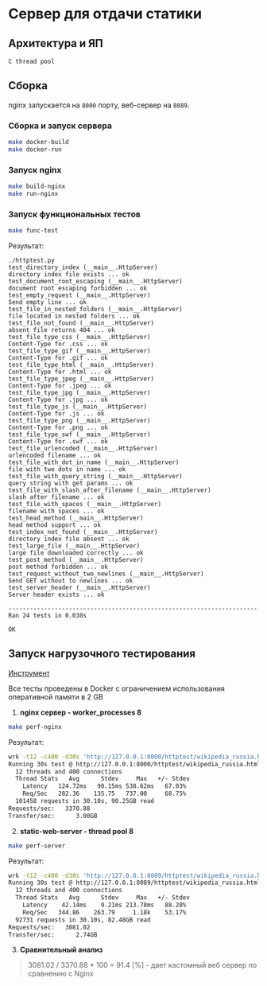 # Сервер для отдачи статики

## Архитектура и ЯП

`С thread pool`

## Сборка

nginx запускается на `8000` порту, веб-сервер на `8089`.

### Сборка и запуск сервера

```bash
make docker-build
make docker-run
```

### Запуск nginx

```bash
make build-nginx
make run-nginx
```

### Запуск функциональных тестов

```bash
make func-test
```

Результат:

```
./httptest.py
test_directory_index (__main__.HttpServer)
directory index file exists ... ok
test_document_root_escaping (__main__.HttpServer)
document root escaping forbidden ... ok
test_empty_request (__main__.HttpServer)
Send empty line ... ok
test_file_in_nested_folders (__main__.HttpServer)
file located in nested folders ... ok
test_file_not_found (__main__.HttpServer)
absent file returns 404 ... ok
test_file_type_css (__main__.HttpServer)
Content-Type for .css ... ok
test_file_type_gif (__main__.HttpServer)
Content-Type for .gif ... ok
test_file_type_html (__main__.HttpServer)
Content-Type for .html ... ok
test_file_type_jpeg (__main__.HttpServer)
Content-Type for .jpeg ... ok
test_file_type_jpg (__main__.HttpServer)
Content-Type for .jpg ... ok
test_file_type_js (__main__.HttpServer)
Content-Type for .js ... ok
test_file_type_png (__main__.HttpServer)
Content-Type for .png ... ok
test_file_type_swf (__main__.HttpServer)
Content-Type for .swf ... ok
test_file_urlencoded (__main__.HttpServer)
urlencoded filename ... ok
test_file_with_dot_in_name (__main__.HttpServer)
file with two dots in name ... ok
test_file_with_query_string (__main__.HttpServer)
query string with get params ... ok
test_file_with_slash_after_filename (__main__.HttpServer)
slash after filename ... ok
test_file_with_spaces (__main__.HttpServer)
filename with spaces ... ok
test_head_method (__main__.HttpServer)
head method support ... ok
test_index_not_found (__main__.HttpServer)
directory index file absent ... ok
test_large_file (__main__.HttpServer)
large file downloaded correctly ... ok
test_post_method (__main__.HttpServer)
post method forbidden ... ok
test_request_without_two_newlines (__main__.HttpServer)
Send GET without to newlines ... ok
test_server_header (__main__.HttpServer)
Server header exists ... ok

----------------------------------------------------------------------
Ran 24 tests in 0.030s

OK
```

## Запуск нагрузочного тестирования

[Инструмент](https://github.com/wg/wrk)

Все тесты проведены в Docker c ограничением использования оперативной памяти в 2 GB

1. **nginx сервер - worker_processes 8**

```bash
make perf-nginx
```

Результат:

```bash
wrk -t12 -c400 -d30s 'http://127.0.0.1:8000/httptest/wikipedia_russia.html'
Running 30s test @ http://127.0.0.1:8000/httptest/wikipedia_russia.html
  12 threads and 400 connections
  Thread Stats   Avg      Stdev     Max   +/- Stdev
    Latency   124.72ms   90.15ms 538.62ms   67.03%
    Req/Sec   282.36    135.75   737.00     68.75%
  101458 requests in 30.10s, 90.25GB read
Requests/sec:   3370.88
Transfer/sec:      3.00GB
```

2. **static-web-server - thread pool 8**

```bash
make perf-server
```

Результат:

```bash
wrk -t12 -c400 -d30s 'http://127.0.0.1:8089/httptest/wikipedia_russia.html'
Running 30s test @ http://127.0.0.1:8089/httptest/wikipedia_russia.html
  12 threads and 400 connections
  Thread Stats   Avg      Stdev     Max   +/- Stdev
    Latency    42.14ms    9.21ms 213.78ms   88.28%
    Req/Sec   344.86    263.79     1.18k    53.17%
  92731 requests in 30.10s, 82.48GB read
Requests/sec:   3081.02
Transfer/sec:      2.74GB
```

3. **Сравнительный анализ**

> 3081.02 / 3370.88 * 100 = 91.4 [%] - дает кастомный веб сервер по сравнению c Nginx
